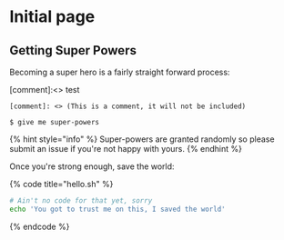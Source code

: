 # Initial page

## Getting Super Powers

Becoming a super hero is a fairly straight forward process:

\[comment\]:&lt;&gt; test

```text
[comment]: <> (This is a comment, it will not be included)
```

```
$ give me super-powers
```

{% hint style="info" %}
 Super-powers are granted randomly so please submit an issue if you're not happy with yours.
{% endhint %}

Once you're strong enough, save the world:

{% code title="hello.sh" %}
```bash
# Ain't no code for that yet, sorry
echo 'You got to trust me on this, I saved the world'
```
{% endcode %}



